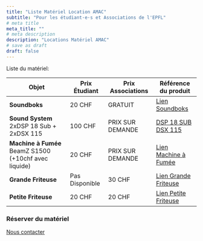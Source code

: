 ```yaml
---
title: "Liste Matériel Location AMAC"
subtitle: "Pour les étudiant·e·s et Associations de l'EPFL"
# meta title
meta_title: ""
# meta description
description: "Locations Matériel AMAC"
# save as draft
draft: false        
---
```


Liste du matériel:

| Objet                | Prix Étudiant       | Prix Associations       | Référence du produit  |
|----------------------|---------------------|-------------------------|-----------------------|
| **Soundboks**         | 20 CHF              | GRATUIT                 | [Lien Soundboks](https://soundboks.com/products/soundboks-gen-3-refurbished)   |
| **Sound System** 2xDSP 18 Sub + 2xDSX 115     | 100 CHF              | PRIX SUR DEMANDE        | [DSP 18 SUB](https://www.thomann.de/intl/the_box_pro_dsp_18_sub.htm) [DSX 115](https://www.thomann.de/intl/the_box_pro_dsx_115.htm)|
| **Machine à Fumée** BeamZ S1500 (+10chf avec liquide)     | 20 CHF              | PRIX SUR DEMANDE        | [Lien Machine à Fumée](https://www.galaxus.ch/fr/s1/product/beamz-s1500-machine-a-fumee-6057801?supplier=406802)|
| **Grande Friteuse**   | Pas Disponible     | 30 CHF                  | [Lien Grande Friteuse](https://www.galaxus.ch/fr/s2/product/royal-catering-friteuse-electrique-2-x-16-litres-400-v-friteuse-41885447) |
| **Petite Friteuse**   | 20 CHF              | 20 CHF                  | [Lien Petite Friteuse](https://www.rotel-haushaltsgeraete.ch/saas/CustomUpload/374O357O340O370O356O369O350O337O366O371O356O363O320O326O/U1762CH_ART_2.pdf) | 


### Réserver du matériel

<a class=" btn btn-primary p-1 px-3" href="mailto:amac@epfl.ch">Nous contacter</a>
